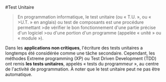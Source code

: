 #Test Unitaire

>En programmation informatique, le test unitaire (ou « T.U. », ou « >U.T. » en anglais) ou test de composants est une procédure permettant >de vérifier le bon fonctionnement d'une partie précise d'un logiciel >ou d'une portion d'un programme (appelée « unité » ou « module »).

Dans les **applications non critiques**, l'écriture des tests unitaires a longtemps été considérée comme une tâche secondaire. Cependant, les méthodes Extreme programming (XP) ou Test Driven Development (TDD) ont remis **les tests unitaires**, appelés « tests du programmeur », au centre de l'activité de programmation. À noter que le test unitaire peut ne pas être automatique.
